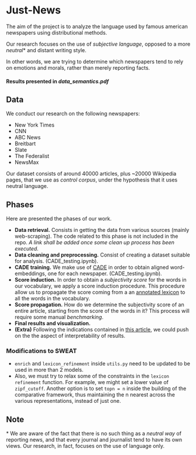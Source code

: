 # Just-News

The aim of the project is to analyze the language used by famous american newspapers using distributional methods.

Our research focuses on the use of *subjective language*, opposed to a more *neutral*\* and distant writing style.

In other words, we are trying to determine which newspapers tend to rely on emotions and morals, rather than merely reporting facts.


#### Results presented in *data_semantics.pdf*

## Data
We conduct our research on the following newspapers:
* New York Times
* CNN 
* ABC News
* Breitbart
* Slate
* The Federalist
* NewsMax

Our dataset consists of around 40000 articles, plus ~20000 Wikipedia pages, that we use as *control corpus*, under the hypothesis that it uses neutral language.

## Phases 
Here are presented the phases of our work.
* **Data retrieval.** Consists in getting the data from various sources (mainly web-scraping). The code related to this phase is not included in the repo. *A link shall be added once some clean up process has been executed*.
* **Data cleaning and preprocessing.** Consist of creating a dataset suitable for analysis. (CADE_testing.ipynb).
* **CADE training.** We make use of [CADE](https://github.com/vinid/cade) in order to obtain aligned word-embeddings, one for each newspaper. (CADE_testing.ipynb).
* **Score induction.** In order to obtain a *subjectivity score* for the words in our vocabulary, we apply a score induction procedure. This procedure allow us to propagate the score coming from a an [annotated lexicon](http://mpqa.cs.pitt.edu/lexicons/subj_lexicon/) to all the words in the vocabulary.
* **Score propagation.** How do we determine the subjectivity score of an entire article, starting from the score of the words in it? This process will require some manual *benchmarking*. 
* **Final results and visualization.**
* **(Extra)** Following the indications contained in [this article](https://deepai.org/publication/analytical-methods-for-interpretable-ultradense-word-embeddings), we could push on the the aspect of interpretability of results.

### Modifications to SWEAT
* `enrich` and `lexicon_refinement` inside `utils.py` need to be updated to be used in more than 2 models.
* Also, we must try to relax some of the constraints in the `lexicon refinement` function. For example, we might set a lower value of `zipf_cutoff`. Another option is to set `topn = n` inside the building of the comparative framework, thus maintaining the n nearest across the various representations, instead of just one.

## Note
\* We are aware of the fact that there is no such thing as a *neutral way* of reporting news, and that every journal and journalist tend to have its own views. Our research, in fact, focuses on the use of language only.


